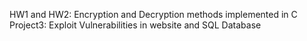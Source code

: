 HW1 and HW2:
Encryption and Decryption methods implemented in C
Project3:
Exploit Vulnerabilities in website and SQL Database
